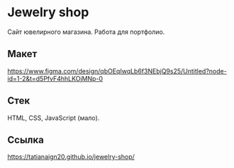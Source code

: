 # Jewelry shop 
Сайт ювелирного магазина. Работа для портфолио.

## Макет
https://www.figma.com/design/qbOEqIwqLb6f3NEbjQ9s25/Untitled?node-id=1-2&t=d5PfvF4hhLKOjMNp-0  

## Стек
HTML, CSS, JavaScript (мало). 

## Ссылка
https://tatianaign20.github.io/jewelry-shop/
